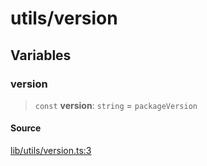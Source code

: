 # utils/version

## Variables

### version

> `const` **version**: `string` = `packageVersion`

#### Source

[lib/utils/version.ts:3](https://github.com/PufferFinance/puffer-sdk/blob/55bd8bdaf6e75c120ca1b5264370a17138815443/lib/utils/version.ts#L3)
